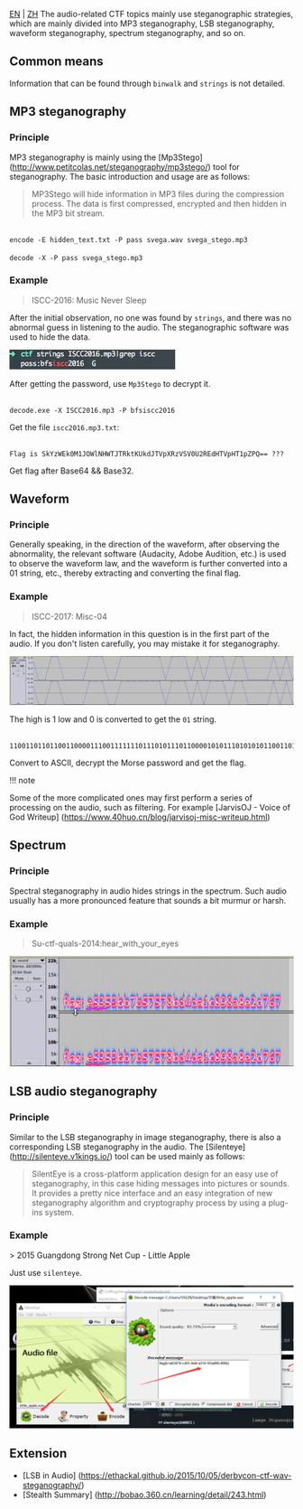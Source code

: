 [EN](./introduction.md) | [ZH](./introduction-zh.md)
The audio-related CTF topics mainly use steganographic strategies, which are mainly divided into MP3 steganography, LSB steganography, waveform steganography, spectrum steganography, and so on.


## Common means


Information that can be found through `binwalk` and `strings` is not detailed.


## MP3 steganography


### Principle


MP3 steganography is mainly using the [Mp3Stego] (http://www.petitcolas.net/steganography/mp3stego/) tool for steganography. The basic introduction and usage are as follows:


> MP3Stego will hide information in MP3 files during the compression process. The data is first compressed, encrypted and then hidden in the MP3 bit stream.



```shell

encode -E hidden_text.txt -P pass svega.wav svega_stego.mp3

decode -X -P pass svega_stego.mp3

```



### Example


> ISCC-2016: Music Never Sleep



After the initial observation, no one was found by `strings`, and there was no abnormal guess in listening to the audio. The steganographic software was used to hide the data.


![](./figure/1.jpg)



After getting the password, use `Mp3Stego` to decrypt it.


```shell

decode.exe -X ISCC2016.mp3 -P bfsiscc2016

```



Get the file `iscc2016.mp3.txt`:
```

Flag is SkYzWEk0M1JOWlNHWTJTRktKUkdJTVpXRzVSV0U2REdHTVpHT1pZPQ== ???

```



Get flag after Base64 &amp;&amp; Base32.


## Waveform


### Principle


Generally speaking, in the direction of the waveform, after observing the abnormality, the relevant software (Audacity, Adobe Audition, etc.) is used to observe the waveform law, and the waveform is further converted into a 01 string, etc., thereby extracting and converting the final flag.


### Example


> ISCC-2017: Misc-04



In fact, the hidden information in this question is in the first part of the audio. If you don&#39;t listen carefully, you may mistake it for steganography.


![](./figure/3.png)



The high is 1 low and 0 is converted to get the `01` string.


```

110011011011001100001110011111110111010111011000010101110101010110011011101011101110110111011110011111101

```



Convert to ASCII, decrypt the Morse password and get the flag.


!!! note

Some of the more complicated ones may first perform a series of processing on the audio, such as filtering. For example [JarvisOJ - Voice of God Writeup] (https://www.40huo.cn/blog/jarvisoj-misc-writeup.html)


## Spectrum


### Principle


Spectral steganography in audio hides strings in the spectrum. Such audio usually has a more pronounced feature that sounds a bit murmur or harsh.


### Example


> Su-ctf-quals-2014:hear_with_your_eyes



![](./figure/4.png)



## LSB audio steganography


### Principle


Similar to the LSB steganography in image steganography, there is also a corresponding LSB steganography in the audio. The [Silenteye] (http://silenteye.v1kings.io/) tool can be used mainly as follows:


> SilentEye is a cross-platform application design for an easy use of steganography, in this case hiding messages into pictures or sounds. It provides a pretty nice interface and an easy integration of new steganography algorithm and cryptography process by using a plug-ins system.



### Example


&gt; 2015 Guangdong Strong Net Cup - Little Apple


Just use `silenteye`.


![](./figure/2.jpg)



## Extension


- [LSB in Audio] (https://ethackal.github.io/2015/10/05/derbycon-ctf-wav-steganography/)
- [Stealth Summary] (http://bobao.360.cn/learning/detail/243.html)
